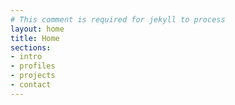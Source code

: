 ```yaml
---
# This comment is required for jekyll to process
layout: home
title: Home
sections:
- intro
- profiles
- projects
- contact
---
```


<!-- 
<section class="section" id="intro">
    My name is eric
</section>

<section class="section" id="profiles">
    These are my profiles
</section>

<section class="section" id="projects">

</section>

<section class="section" id="contact">
    <button id="contact">Show email address</button>
</section> -->

